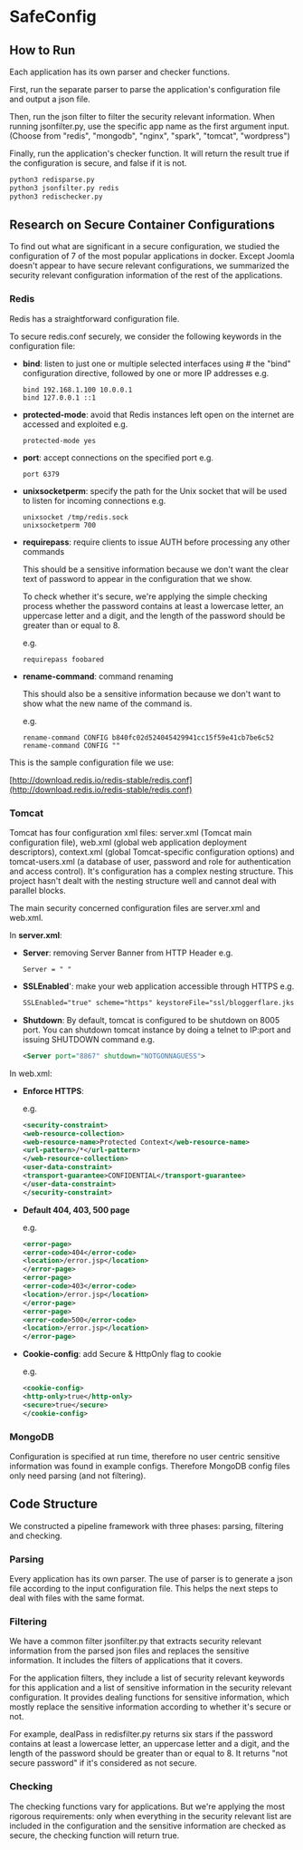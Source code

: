 # SafeConfig

## How to Run

Each application has its own parser and checker functions.

First, run the separate parser to parse the application's configuration file and output a json file.

Then, run the json filter to filter the security relevant information. When running jsonfilter.py, use the specific app name as the first argument input. (Choose from "redis", "mongodb", "nginx", "spark", "tomcat", "wordpress")

Finally, run the application's checker function. It will return the result true if the configuration is secure, and false if it is not.

```bash
python3 redisparse.py
python3 jsonfilter.py redis
python3 redischecker.py
```

## Research on Secure Container Configurations

To find out what are significant in a secure configuration, we studied the configuration of 7 of the most popular applications in docker. Except Joomla doesn't appear to have secure relevant configurations, we summarized the security relevant configuration information of the rest of the applications.

### Redis

Redis has a straightforward configuration file. 

To secure redis.conf securely, we consider the following keywords in the configuration file:

- **bind**: listen to just one or multiple selected interfaces using # the "bind" configuration directive, followed by one or more IP addresses
  e.g. 

  ```
  bind 192.168.1.100 10.0.0.1
  bind 127.0.0.1 ::1
  ```

- **protected-mode**: avoid that Redis instances left open on the internet are accessed and exploited
  e.g. 

  ```
  protected-mode yes
  ```

- **port**: accept connections on the specified port
  e.g. 

  ```
  port 6379
  ```

- **unixsocketperm**: specify the path for the Unix socket that will be used to listen for incoming connections
  e.g. 

  ```
  unixsocket /tmp/redis.sock
  unixsocketperm 700
  ```

- **requirepass**: require clients to issue AUTH <PASSWORD> before processing any other commands

  This should be a sensitive information because we don't want the clear text of password to appear in the configuration that we show.

  To check whether it's secure, we're applying the simple checking process whether the password contains at least a lowercase letter, an uppercase letter and a digit, and the length of the password should be greater than or equal to 8.

  e.g. 

  ```
  requirepass foobared
  ```

- **rename-command**: command renaming

  This should also be a sensitive information because we don't want to show what the new name of the command is.

  e.g. 

  ```
  rename-command CONFIG b840fc02d524045429941cc15f59e41cb7be6c52
  rename-command CONFIG ""
  ```

This is the sample configuration file we use:

[http://download.redis.io/redis-stable/redis.conf](http://download.redis.io/redis-stable/redis.conf)

### Tomcat

Tomcat has four configuration xml files: server.xml (Tomcat main configuration file), web.xml (global web application deployment descriptors), context.xml (global Tomcat-specific configuration options) and tomcat-users.xml (a database of user, password and role for authentication and access control). It's configuration has a complex nesting structure. This project hasn't dealt with the nesting structure well and cannot deal with parallel blocks. 

The main security concerned configuration files are server.xml and web.xml.

In **server.xml**:

- **Server**: removing Server Banner from HTTP Header
  e.g. 

  ```
  Server = " "
  ```

- **SSLEnabled**': make your web application accessible through HTTPS
  e.g. 

  ```xml
  SSLEnabled="true" scheme="https" keystoreFile="ssl/bloggerflare.jks" keystorePass="chandan" clientAuth="false" sslProtocol="TLS"
  ```

- **Shutdown**: By default, tomcat is configured to be shutdown on 8005 port. You can shutdown tomcat instance by doing a telnet to IP:port and issuing SHUTDOWN command
  e.g. 

  ```xml
  <Server port="8867" shutdown="NOTGONNAGUESS">
  ```

In web.xml:

- **Enforce HTTPS**:

  e.g.

  ```xml
  <security-constraint>
  <web-resource-collection>
  <web-resource-name>Protected Context</web-resource-name>
  <url-pattern>/*</url-pattern>
  </web-resource-collection>
  <user-data-constraint>
  <transport-guarantee>CONFIDENTIAL</transport-guarantee>
  </user-data-constraint>
  </security-constraint>
  ```

- **Default 404, 403, 500 page**

  e.g.

  ```xml
  <error-page> 
  <error-code>404</error-code>
  <location>/error.jsp</location> 
  </error-page> 
  <error-page> 
  <error-code>403</error-code> 
  <location>/error.jsp</location>
  </error-page>
  <error-page> 
  <error-code>500</error-code> 
  <location>/error.jsp</location>
  </error-page>
  ```

- **Cookie-config**: add Secure & HttpOnly flag to cookie

  e.g.

  ```xml
  <cookie-config>
  <http-only>true</http-only>
  <secure>true</secure>
  </cookie-config>
  ```
### MongoDB
Configuration is specified at run time, therefore no user centric sensitive information was found in example configs.
Therefore MongoDB config files only need parsing (and not filtering).

## Code Structure

We constructed a pipeline framework with three phases: parsing, filtering and checking.

### Parsing

Every application has its own parser. The use of parser is to generate a json file according to the input configuration file. This helps the next steps to deal with files with the same format.

### Filtering

We have a common filter jsonfilter.py that extracts security relevant information from the parsed json files and replaces the sensitive information. It includes the filters of applications that it covers.

For the application filters, they include a list of security relevant keywords for this application and a list of sensitive information in the security relevant configuration. It provides dealing functions for sensitive information, which mostly replace the sensitive information according to whether it's secure or not.

For example, dealPass in redisfilter.py returns six stars if the password contains at least a lowercase letter, an uppercase letter and a digit, and the length of the password should be greater than or equal to 8. It returns "not secure password" if it's considered as not secure.

### Checking

The checking functions vary for applications. But we're applying the most rigorous requirements: only when everything in the security relevant list are included in the configuration and the sensitive information are checked as secure, the checking function will return true.
